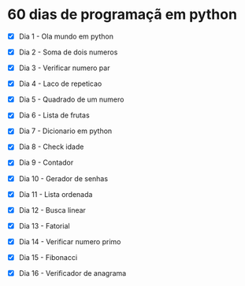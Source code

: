 # 60 dias de programaçã em python
-[x] Dia 1 - Ola mundo em python
-[x] Dia 2 - Soma de dois numeros
-[x] Dia 3 - Verificar numero par
-[x] Dia 4 - Laco de repeticao
-[x] Dia 5 - Quadrado de um numero
-[x] Dia 6 - Lista de frutas
-[x] Dia 7 - Dicionario em python
-[x] Dia 8 - Check idade
-[x] Dia 9 - Contador
-[x] Dia 10 - Gerador de senhas
-[x] Dia 11 - Lista ordenada
-[x] Dia 12 - Busca linear
-[x] Dia 13 - Fatorial
-[x] Dia 14 - Verificar numero primo
-[x] Dia 15 - Fibonacci
-[x] Dia 16 - Verificador de anagrama


